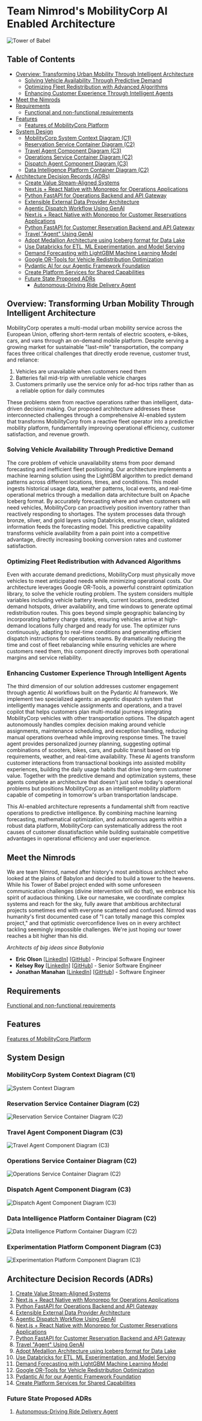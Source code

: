 # Team Nimrod's MobilityCorp AI Enabled Architecture

![Tower of Babel](/assets/tower-of-babel.png "tower of babel")

## Table of Contents

- [Overview: Transforming Urban Mobility Through Intelligent Architecture](#overview-transforming-urban-mobility-through-intelligent-architecture)
  - [Solving Vehicle Availability Through Predictive Demand](#solving-vehicle-availability-through-predictive-demand)
  - [Optimizing Fleet Redistribution with Advanced Algorithms](#optimizing-fleet-redistribution-with-advanced-algorithms)
  - [Enhancing Customer Experience Through Intelligent Agents](#enhancing-customer-experience-through-intelligent-agents)
- [Meet the Nimrods](#meet-the-nimrods)
- [Requirements](#requirements)
  - [Functional and non-functional requirements](/docs/requirements.md)
- [Features](#features)
  - [Features of MobilityCorp Platform](/docs/features.md)
- [System Design](#system-design)
  - [MobilityCorp System Context Diagram (C1)](/docs/diagrams/c1-context.png)
  - [Reservation Service Container Diagram (C2)](/docs/diagrams/c2-res.png)
  - [Travel Agent Component Diagram (C3)](/docs/diagrams/c3-travel-agent.png)
  - [Operations Service Container Diagram (C2)](/docs/diagrams/c2-ops.png)
  - [Dispatch Agent Component Diagram (C3)](/docs/diagrams/c3-dispatch-agent.png)
  - [Data Intelligence Platform Container Diagram (C2)](/docs/diagrams/c2-data.png)
- [Architecture Decision Records (ADRs)](#architecture-decision-records-adrs)
  - [Create Value Stream-Aligned Systems](/docs/decisions/001-value-stream-aligned-systems.md)
  - [Next.js + React Native with Monorepo for Operations Applications](/docs/decisions/002-operations-system-frontend.md)
  - [Python FastAPI for Operations Backend and API Gateway](/docs/decisions/003-operations-system-backend.md)
  - [Extensible External Data Provider Architecture](/docs/decisions/004-external-data-providers.md)
  - [Agentic Dispatch Workflow Using GenAI](/docs/decisions/005-agentic-dispatch-workflow.md)
  - [Next.js + React Native with Monorepo for Customer Reservations Applications](/docs/decisions/006-customer-reservations-frontend.md)
  - [Python FastAPI for Customer Reservation Backend and API Gateway](/docs/decisions/007-customer-reservations-backend.md)
  - [Travel "Agent" Using GenAI](/docs/decisions/008-agentic-travel-copilot.md)
  - [Adopt Medallion Architecture using Iceberg format for Data Lake](/docs/decisions/009-medallion-data-lake.md)
  - [Use Databricks for ETL, ML Experimentation, and Model Serving](/docs/decisions/010-databricks-for-etl-mlflow-inference.md)
  - [Demand Forecasting with LightGBM Machine Learning Model](/docs/decisions/011-forecast-model.md)
  - [Google OR-Tools for Vehicle Redistribution Optimization](/docs/decisions/012-redistribution-optimizer-algo.md)
  - [Pydantic AI for our Agentic Framework Foundation](/docs/decisions//013-agentic-framework.md)
  - [Create Platform Services for Shared Capabilities](/docs/decisions/014-platform-services.md)
  - [Future State Proposed ADRs](#future-state-proposed-adrs)
    - [Autonomous-Driving Ride Delivery Agent](/docs/proposals/docs/proposals/001-ride-delivery-agent.md)

## Overview: Transforming Urban Mobility Through Intelligent Architecture

MobilityCorp operates a multi-modal urban mobility service across the European Union, offering short-term rentals of electric scooters, e-bikes, cars, and vans through an on-demand mobile platform. Despite serving a growing market for sustainable "last-mile" transportation, the company faces three critical challenges that directly erode revenue, customer trust, and reliance:

1. Vehicles are unavailable when customers need them
2. Batteries fail mid-trip with unreliable vehicle charges
3. Customers primarily use the service only for ad-hoc trips rather than as a reliable option for daily commutes

These problems stem from reactive operations rather than intelligent, data-driven decision making. Our proposed architecture addresses these interconnected challenges through a comprehensive AI-enabled system that transforms MobilityCorp from a reactive fleet operator into a predictive mobility platform, fundamentally improving operational efficiency, customer satisfaction, and revenue growth.

### Solving Vehicle Availability Through Predictive Demand

The core problem of vehicle unavailability stems from poor demand forecasting and inefficient fleet positioning. Our architecture implements a machine learning solution using the LightGBM algorithm to predict demand patterns across different locations, times, and conditions. This model ingests historical usage data, weather patterns, local events, and real-time operational metrics through a medallion data architecture built on Apache Iceberg format. By accurately forecasting where and when customers will need vehicles, MobilityCorp can proactively position inventory rather than reactively responding to shortages. The system processes data through bronze, silver, and gold layers using Databricks, ensuring clean, validated information feeds the forecasting model. This predictive capability transforms vehicle availability from a pain point into a competitive advantage, directly increasing booking conversion rates and customer satisfaction.

### Optimizing Fleet Redistribution with Advanced Algorithms

Even with accurate demand predictions, MobilityCorp must physically move vehicles to meet anticipated needs while minimizing operational costs. Our architecture leverages Google OR-Tools, a powerful constraint optimization library, to solve the vehicle routing problem. The system considers multiple variables including vehicle battery levels, current locations, predicted demand hotspots, driver availability, and time windows to generate optimal redistribution routes. This goes beyond simple geographic balancing by incorporating battery charge states, ensuring vehicles arrive at high-demand locations fully charged and ready for use. The optimizer runs continuously, adapting to real-time conditions and generating efficient dispatch instructions for operations teams. By dramatically reducing the time and cost of fleet rebalancing while ensuring vehicles are where customers need them, this component directly improves both operational margins and service reliability.

### Enhancing Customer Experience Through Intelligent Agents

The third dimension of our solution addresses customer engagement through agentic AI workflows built on the Pydantic AI framework. We implement two specialized agents: an agentic dispatch system that intelligently manages vehicle assignments and operations, and a travel copilot that helps customers plan multi-modal journeys integrating MobilityCorp vehicles with other transportation options. The dispatch agent autonomously handles complex decision making around vehicle assignments, maintenance scheduling, and exception handling, reducing manual operations overhead while improving response times. The travel agent provides personalized journey planning, suggesting optimal combinations of scooters, bikes, cars, and public transit based on trip requirements, weather, and real-time availability. These AI agents transform customer interactions from transactional bookings into assisted mobility experiences, building the daily usage habits that drive long-term customer value. Together with the predictive demand and optimization systems, these agents complete an architecture that doesn't just solve today's operational problems but positions MobilityCorp as an intelligent mobility platform capable of competing in tomorrow's urban transportation landscape.

This AI-enabled architecture represents a fundamental shift from reactive operations to predictive intelligence. By combining machine learning forecasting, mathematical optimization, and autonomous agents within a robust data platform, MobilityCorp can systematically address the root causes of customer dissatisfaction while building sustainable competitive advantages in operational efficiency and user experience.

## Meet the Nimrods

We are team Nimrod, named after history's most ambitious architect who looked at the plains of Babylon and decided to build a tower to the heavens. While his Tower of Babel project ended with some unforeseen communication challenges (divine intervention will do that), we embrace his spirit of audacious thinking. Like our namesake, we coordinate complex systems and reach for the sky, fully aware that ambitious architectural projects sometimes end with everyone scattered and confused. Nimrod was humanity's first documented case of "I can totally manage this complex project," and that optimistic overconfidence lives on in every architect tackling seemingly impossible challenges. We're just hoping our tower reaches a bit higher than his did.

_Architects of big ideas since Babylonia_

- **Eric Olson** [[LinkedIn](https://www.linkedin.com/in/olsoneric/)] [[GitHub](https://github.com/ericjohnolson)] - Principal Software Engineer
- **Kelsey Roy** [[LinkedIn](https://www.linkedin.com/in/kelseytroy/)] [[GitHub](https://github.com/kelseyroy)] - Senior Software Engineer
- **Jonathan Manahan** [[LinkedIn](https://www.linkedin.com/in/jonathan-manahan/)] [[GitHub](https://github.com/jonmanahan)] - Software Engineer

## Requirements

[Functional and non-functional requirements](/docs/requirements.md)

## Features

[Features of MobilityCorp Platform](/docs/features.md)

## System Design

### MobilityCorp System Context Diagram (C1)

![System Context Diagram](/docs/diagrams/c1-context.png "System Context Diagram")

### Reservation Service Container Diagram (C2)

![Reservation Service Container Diagram (C2)](/docs/diagrams/c2-res.png "Reservation Service Container Diagram (C2)")

### Travel Agent Component Diagram (C3)

![Travel Agent Component Diagram (C3)](/docs/diagrams/c3-travel-agent.png "Travel Agent Component Diagram (C3))")

### Operations Service Container Diagram (C2)

![Operations Service Container Diagram (C2)](/docs/diagrams/c2-ops.png "Operations Service Container Diagram (C2)")

### Dispatch Agent Component Diagram (C3)

![Dispatch Agent Component Diagram (C3)](/docs/diagrams/c3-dispatch-agent.png "Dispatch Agent Component Diagram (C3))")

### Data Intelligence Platform Container Diagram (C2)

![Data Intelligence Platform Container Diagram (C2)](/docs/diagrams/c2-data.png "Data Intelligence Platform Container Diagram (C2)")

### Experimentation Platform Component Diagram (C3)

![Experimentation Platform Component Diagram (C3)](/docs/diagrams/c3-exp.png "Experimentation Platform Component Diagram (C3)")

## Architecture Decision Records (ADRs)

1. [Create Value Stream-Aligned Systems](/docs/decisions/001-value-stream-aligned-systems.md)
2. [Next.js + React Native with Monorepo for Operations Applications](/docs/decisions/002-operations-system-frontend.md)
3. [Python FastAPI for Operations Backend and API Gateway](/docs/decisions/003-operations-system-backend.md)
4. [Extensible External Data Provider Architecture](/docs/decisions/004-external-data-providers.md)
5. [Agentic Dispatch Workflow Using GenAI](/docs/decisions/005-agentic-dispatch-workflow.md)
6. [Next.js + React Native with Monorepo for Customer Reservations Applications](/docs/decisions/006-customer-reservations-frontend.md)
7. [Python FastAPI for Customer Reservation Backend and API Gateway](/docs/decisions/007-customer-reservations-backend.md)
8. [Travel "Agent" Using GenAI](/docs/decisions/008-agentic-travel-copilot.md)
9. [Adopt Medallion Architecture using Iceberg format for Data Lake](/docs/decisions/009-medallion-data-lake.md)
10. [Use Databricks for ETL, ML Experimentation, and Model Serving](/docs/decisions/010-databricks-for-etl-mlflow-inference.md)
11. [Demand Forecasting with LightGBM Machine Learning Model](/docs/decisions/011-forecast-model.md)
12. [Google OR-Tools for Vehicle Redistribution Optimization](/docs/decisions/012-redistribution-optimizer-algo.md)
13. [Pydantic AI for our Agentic Framework Foundation](/docs/decisions//013-agentic-framework.md)
14. [Create Platform Services for Shared Capabilities](/docs/decisions/014-platform-services.md)

### Future State Proposed ADRs

1. [Autonomous-Driving Ride Delivery Agent](/docs/proposals/docs/proposals/001-ride-delivery-agent.md)
